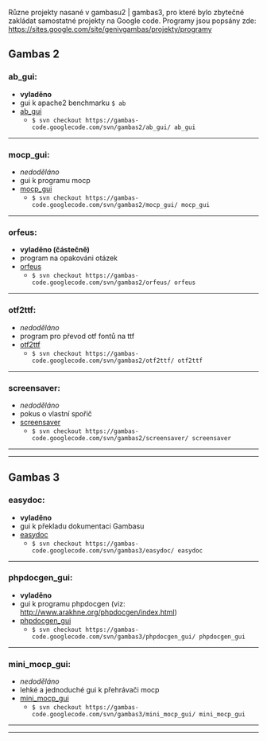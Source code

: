 Různe projekty nasané v gambasu2 | gambas3, pro které bylo zbytečné zakládat samostatné projekty na Google code.
Programy jsou popsány zde:
https://sites.google.com/site/genivgambas/projekty/programy

## Gambas 2 ##

### ab\_gui: ###
  * **vyladěno**
  * gui k apache2 benchmarku `$ ab`
  * [ab\_gui](https://sites.google.com/site/genivgambas/projekty/programy/ab_gui)
    * `$ svn checkout https://gambas-code.googlecode.com/svn/gambas2/ab_gui/ ab_gui`

---

### mocp\_gui: ###
  * _nedoděláno_
  * gui k programu mocp
  * [mocp\_gui](https://sites.google.com/site/genivgambas/projekty/programy/mocp_gui)
    * `$ svn checkout https://gambas-code.googlecode.com/svn/gambas2/mocp_gui/ mocp_gui`

---

### orfeus: ###
  * **vyladěno (částečně)**
  * program na opakováni otázek
  * [orfeus](https://sites.google.com/site/genivgambas/projekty/programy/orfeus)
    * `$ svn checkout https://gambas-code.googlecode.com/svn/gambas2/orfeus/ orfeus`

---

### otf2ttf: ###
  * _nedoděláno_
  * program pro převod otf fontů na ttf
  * [otf2ttf](https://sites.google.com/site/genivgambas/projekty/programy/otf2ttf)
    * `$ svn checkout https://gambas-code.googlecode.com/svn/gambas2/otf2ttf/ otf2ttf`

---

### screensaver: ###
  * _nedoděláno_
  * pokus o vlastní spořič
  * [screensaver](https://sites.google.com/site/genivgambas/projekty/programy/screensaver)
    * `$ svn checkout https://gambas-code.googlecode.com/svn/gambas2/screensaver/ screensaver`

---


---


## Gambas 3 ##

### easydoc: ###
  * **vyladěno**
  * gui k překladu dokumentaci Gambasu
  * [easydoc](https://sites.google.com/site/genivgambas/projekty/programy/easydoc)
    * `$ svn checkout https://gambas-code.googlecode.com/svn/gambas3/easydoc/ easydoc`

---

### phpdocgen\_gui: ###
  * **vyladěno**
  * gui k programu phpdocgen (viz: http://www.arakhne.org/phpdocgen/index.html)
  * [phpdocgen\_gui](https://sites.google.com/site/genivgambas/projekty/programy/phpdocgen_gui)
    * `$ svn checkout https://gambas-code.googlecode.com/svn/gambas3/phpdocgen_gui/ phpdocgen_gui`

---

### mini\_mocp\_gui: ###
  * _nedoděláno_
  * lehké a jednoduché gui k přehrávači mocp
  * [mini\_mocp\_gui](https://sites.google.com/site/genivgambas/projekty/programy/mini_mocp_gui)
    * `$ svn checkout https://gambas-code.googlecode.com/svn/gambas3/mini_mocp_gui/ mini_mocp_gui`

---


---
